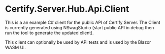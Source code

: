 ﻿# Certify.Server.Hub.Api.Client

This is a an example C# client for the public API of Certify Server. The Client is currently generated using NSwagStudio (start public API in debug then run the tool to generate the updated client).

This client can optionally be used by API tests and is used by the Blazor WASM UI.

